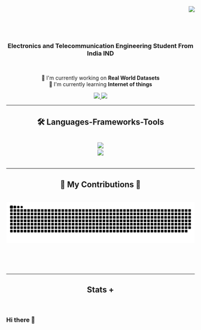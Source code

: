 <img align="right" src="https://visitor-badge.laobi.icu/badge?page_id=Ishanburchunde2003.Ishanburchunde2003" />

<h1 align="centre">
  <img scr="https://readme-typing-svg.demolab.com/?font=Rightous&size=35&center=true&vCenter=true&width=500&hight=70&duration=4000&lines=Hi+There!+👋;I'm+Ishan+Burchunde!;" />
</h1>

<h3 align="center"> Electronics and Telecommunication Engineering Student From India IND</h3>

<br/>

<div align="center">


  🔭 I'm currently working on <strong>Real World Datasets</strong>
  <br/>
  🌱 I'm currently learning <strong>Internet of things</strong>
  <br/>
  
</div>

<div align="center">
  <a href="mailto:ishanburchunde03@gmail.com">
    <img src="https://img.shields.io/badge/Gmail-333333?style=for-the-badge&logo=gmail&logoColor=red" target="_blank" />
  </a>
  <a href="http://linkedin.com/in/ishan-burchunde-282645151" target="_blank">
    <img src="https://img.shields.io/badge/LinkedIn-0077B5?style=for-the-badge&logo=linkedin&logoColor=white" target="_blank" />
  </a>
</div>

<hr/>

<h2 align="center">🛠️ Languages-Frameworks-Tools </h2>
<br/>

<div align="center">
  <a href="https://skillicons.dev">
    <img src="https://skillicons.dev/icons?i= github,python,c,c++,java" /><br>
    <img src="https://skillicons.dev/icons?i= mysql, vscode," />
  </a>
</div>

<br/>
<hr/>

<div align="center">
  <h2>🐍 My Contributions 🐍</h2>
  <br>
  <img alt="snake eating my contributions" src="https://raw.githubusercontent.com/salesp07/salesp07/output/github-contribution-grid-snake.svg" />

  <br/><br/><br/>
</div>

<hr/>

<h2 align="center"> Stats + </h2>
<br>






  
  



### Hi there 👋

<!--
**Ishanburchunde2003/Ishanburchunde2003** is a ✨ _special_ ✨ repository because its `README.md` (this file) appears on your GitHub profile.

Here are some ideas to get you started:

- 🔭 I’m currently working on ...
- 🌱 I’m currently learning ...
- 👯 I’m looking to collaborate on ...
- 🤔 I’m looking for help with ...
- 💬 Ask me about ...
- 📫 How to reach me: ...
- 😄 Pronouns: ...
- ⚡ Fun fact: ...
-->
